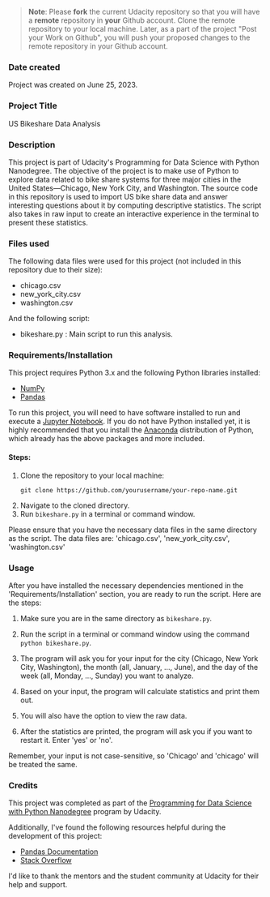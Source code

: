 >**Note**: Please **fork** the current Udacity repository so that you will have a **remote** repository in **your** Github account. Clone the remote repository to your local machine. Later, as a part of the project "Post your Work on Github", you will push your proposed changes to the remote repository in your Github account.


### Date created
Project was created on June 25, 2023.

### Project Title
US Bikeshare Data Analysis

### Description
This project is part of Udacity's Programming for Data Science with Python Nanodegree. The objective of the project is to make use of Python to explore data related to bike share systems for three major cities in the United States—Chicago, New York City, and Washington. The source code in this repository is used to import US bike share data and answer interesting questions about it by computing descriptive statistics. The script also takes in raw input to create an interactive experience in the terminal to present these statistics.

### Files used
The following data files were used for this project (not included in this repository due to their size):

- chicago.csv
- new_york_city.csv
- washington.csv

And the following script:

- bikeshare.py : Main script to run this analysis.

### Requirements/Installation

This project requires Python 3.x and the following Python libraries installed:

- [NumPy](http://www.numpy.org/)
- [Pandas](http://pandas.pydata.org/)

To run this project, you will need to have software installed to run and execute a [Jupyter Notebook](http://ipython.org/notebook.html). If you do not have Python installed yet, it is highly recommended that you install the [Anaconda](http://continuum.io/downloads) distribution of Python, which already has the above packages and more included.

#### Steps:
1. Clone the repository to your local machine:
    ```
    git clone https://github.com/yourusername/your-repo-name.git
    ```
2. Navigate to the cloned directory.
3. Run `bikeshare.py` in a terminal or command window.

Please ensure that you have the necessary data files in the same directory as the script. The data files are: 'chicago.csv', 'new_york_city.csv', 'washington.csv'

### Usage

After you have installed the necessary dependencies mentioned in the 'Requirements/Installation' section, you are ready to run the script. Here are the steps:

1. Make sure you are in the same directory as `bikeshare.py`.

2. Run the script in a terminal or command window using the command `python bikeshare.py`.

3. The program will ask you for your input for the city (Chicago, New York City, Washington), the month (all, January, ..., June), and the day of the week (all, Monday, ..., Sunday) you want to analyze.

4. Based on your input, the program will calculate statistics and print them out. 

5. You will also have the option to view the raw data.

6. After the statistics are printed, the program will ask you if you want to restart it. Enter 'yes' or 'no'.

Remember, your input is not case-sensitive, so 'Chicago' and 'chicago' will be treated the same.

### Credits
This project was completed as part of the [Programming for Data Science with Python Nanodegree](https://www.udacity.com/course/programming-for-data-science-nanodegree--nd104) program by Udacity.

Additionally, I've found the following resources helpful during the development of this project:

- [Pandas Documentation](https://pandas.pydata.org/docs/)
- [Stack Overflow](https://stackoverflow.com/)

I'd like to thank the mentors and the student community at Udacity for their help and support.